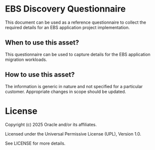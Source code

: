 # EBS Discovery Questionnaire

This document can be used as a reference questionnaire to collect the required details for an EBS application project implementation.

## When to use this asset?

This questionnaire can be used to capture details for the EBS application migration workloads.

## How to use this asset?

The information is generic in nature and not specified for a particular customer. Appropriate changes in scope should be updated.

# License

Copyright (c) 2025 Oracle and/or its affiliates.

Licensed under the Universal Permissive License (UPL), Version 1.0.

See LICENSE for more details.
